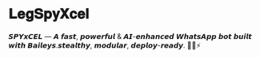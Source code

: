 # 𝐋𝐞𝐠𝐒𝐩𝐲𝐗𝐜𝐞𝐥
𝙎𝙋𝙔𝙭𝘾𝙀𝙇 — 𝘼 𝙛𝙖𝙨𝙩, 𝙥𝙤𝙬𝙚𝙧𝙛𝙪𝙡 &amp; 𝘼𝙄-𝙚𝙣𝙝𝙖𝙣𝙘𝙚𝙙 𝙒𝙝𝙖𝙩𝙨𝘼𝙥𝙥 𝙗𝙤𝙩 𝙗𝙪𝙞𝙡𝙩 𝙬𝙞𝙩𝙝 𝘽𝙖𝙞𝙡𝙚𝙮𝙨.𝙨𝙩𝙚𝙖𝙡𝙩𝙝𝙮, 𝙢𝙤𝙙𝙪𝙡𝙖𝙧, 𝙙𝙚𝙥𝙡𝙤𝙮-𝙧𝙚𝙖𝙙𝙮. 🕵️‍♂️⚡
